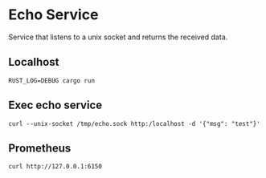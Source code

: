 # Echo Service
Service that listens to a unix socket and returns the received data.

## Localhost
```
RUST_LOG=DEBUG cargo run
```

## Exec echo service
```
curl --unix-socket /tmp/echo.sock http:/localhost -d '{"msg": "test"}'
```

## Prometheus
```
curl http://127.0.0.1:6150
```

